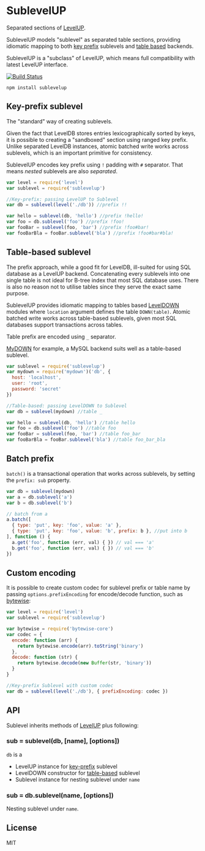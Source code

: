 # SublevelUP

Separated sections of [LevelUP](https://github.com/Level/levelup).

SublevelUP models "sublevel" as separated table sections, providing
idiomatic mapping to both
[key prefix](#key-prefix-sublevel) sublevels and [table based](#table-based-sublevel) backends.

SublevelUP is a "subclass" of LevelUP, which means full compatibility with latest LevelUP interface. 
 
[![Build Status](https://travis-ci.org/cshum/sublevelup.svg)](https://travis-ci.org/cshum/sublevelup)

```
npm install sublevelup
```

## Key-prefix sublevel

The "standard" way of creating sublevels.

Given the fact that LevelDB stores entries lexicographically sorted by keys,
it is possible to creating a "sandboxed" section using ranged key prefix.
Unlike separated LevelDB instances, atomic batched write works across sublevels, which is an important primitive for consistency.

SublevelUP encodes key prefix using `!` padding with `#` separator. That means *nested* sublevels are also *separated*.

```js
var level = require('level')
var sublevel = require('sublevelup')

//Key-prefix: passing LevelUP to Sublevel
var db = sublevel(level('./db')) //prefix !!

var hello = sublevel(db, 'hello') //prefix !hello!
var foo = db.sublevel('foo') //prefix !foo!
var fooBar = sublevel(foo, 'bar') //prefix !foo#bar!
var fooBarBla = fooBar.sublevel('bla') //prefix !foo#bar#bla!

```

## Table-based sublevel

The prefix approach, while a good fit for LevelDB, ill-suited for using SQL database as a LevelUP backend.
Concatenating every sublevels into one single table is not ideal for B-tree index that most SQL database uses.
There is also no reason not to utilise tables since they serve the exact same purpose. 

SublevelUP provides idiomatic mapping to tables based [LevelDOWN](https://github.com/Level/abstract-leveldown) modules where `location` argument defines the table `DOWN(table)`.
Atomic batched write works across table-based sublevels, given most SQL databases support transactions across tables. 

Table prefix are encoded using `_` separator.

[MyDOWN](https://github.com/cshum/mydown) for example, a MySQL backend suits well as a table-based sublevel.

```js
var sublevel = require('sublevelup')
var mydown = require('mydown')('db', {
  host: 'localhost',
  user: 'root',
  password: 'secret'
})

//Table-based: passing LevelDOWN to Sublevel
var db = sublevel(mydown) //table _

var hello = sublevel(db, 'hello') //table hello
var foo = db.sublevel('foo') //table foo
var fooBar = sublevel(foo, 'bar') //table foo_bar
var fooBarBla = fooBar.sublevel('bla') //table foo_bar_bla

```

## Batch prefix
`batch()` is a transactional operation that works across sublevels, by setting the `prefix: sub` property.
```js
var db = sublevel(mydown)
var a = db.sublevel('a')
var b = db.sublevel('b')

// batch from a
a.batch([
  { type: 'put', key: 'foo', value: 'a' },
  { type: 'put', key: 'foo', value: 'b', prefix: b }, //put into b
], function () {
  a.get('foo', function (err, val) { }) // val === 'a'
  b.get('foo', function (err, val) { }) // val === 'b'
})
```

## Custom encoding

It is possible to create custom codec for sublevel prefix or table name by passing `options.prefixEncoding` for encode/decode function,
such as [bytewise](https://github.com/deanlandolt/bytewise-core):

```js
var level = require('level')
var sublevel = require('sublevelup')

var bytewise = require('bytewise-core')
var codec = {
  encode: function (arr) {
    return bytewise.encode(arr).toString('binary')
  },
  decode: function (str) {
    return bytewise.decode(new Buffer(str, 'binary'))
  }
}

//Key-prefix Sublevel with custom codec
var db = sublevel(level('./db'), { prefixEncoding: codec })
```

## API

Sublevel inherits methods of [LevelUP](https://github.com/Level/levelup#api) plus following:

### sub = sublevel(db, [name], [options])

`db` is a 

* LevelUP instance for [key-prefix](#key-prefix-sublevel) sublevel
* LevelDOWN constructor for [table-based](#table-based-sublevel) sublevel
* Sublevel instance for nesting sublevel under `name`

### sub = db.sublevel(name, [options])

Nesting sublevel under `name`.

## License

MIT
